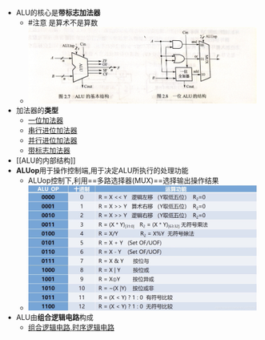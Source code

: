 - ALU的核心是**带标志加法器**
	-  #注意 是算术不是算数
	- ![IMG_20220812_213318](%E8%BF%90%E7%AE%97%E6%96%B9%E6%B3%95%E4%B8%8E%E8%BF%90%E7%AE%97%E7%94%B5%E8%B7%AF.assets/IMG_20220812_213318.jpg)
- 加法器的**类型**
	- [一位加法器](考研/408/计算机组成原理/一位加法器.md)
	- [串行进位加法器](考研/408/计算机组成原理/串行进位加法器.md)
	- [并行进位加法器](考研/408/计算机组成原理/并行进位加法器.md)
	- [带标志加法器](考研/408/计算机组成原理/带标志加法器.md)
- [[ALU的内部结构]]
- **ALUop**用于操作控制端,用于决定ALU所执行的处理功能
	- ALUop控制下,利用==多路选择器(MUX)==选择输出操作结果
	- ![](attachments/Pasted%20image%2020221207140221.png)
- ALU由**组合逻辑电路**构成
	- [组合逻辑电路,时序逻辑电路](组合逻辑电路,时序逻辑电路.md)
